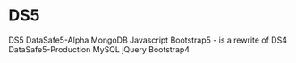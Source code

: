 # DS5
DS5 DataSafe5-Alpha MongoDB Javascript Bootstrap5 - is a rewrite of DS4 DataSafe5-Production MySQL jQuery Bootstrap4 
